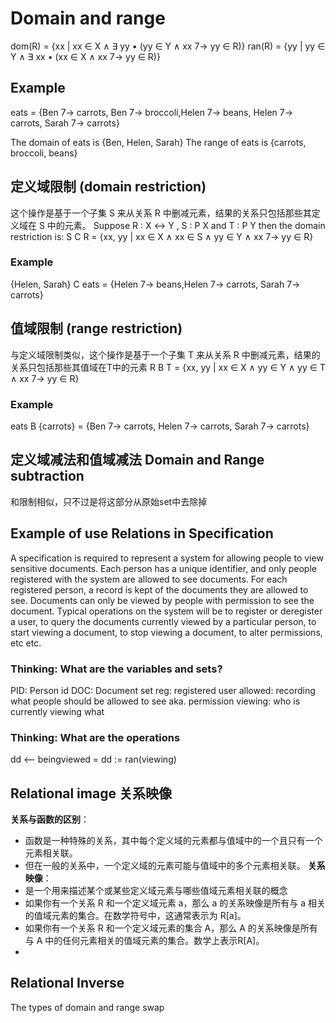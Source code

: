 # Domain and range

dom(R) = {xx | xx ∈ X ∧ ∃ yy • (yy ∈ Y ∧ xx 7→ yy ∈ R)}
ran(R) = {yy | yy ∈ Y ∧ ∃ xx • (xx ∈ X ∧ xx 7→ yy ∈ R)}

## Example 
eats = {Ben 7→ carrots, Ben 7→ broccoli,Helen 7→ beans,
Helen 7→ carrots, Sarah 7→ carrots}

The domain of eats is {Ben, Helen, Sarah}
The range of eats is {carrots, broccoli, beans}

## **定义域限制 (domain restriction)**
这个操作是基于一个子集 S 来从关系 R 中删减元素，结果的关系只包括那些其定义域在 S 中的元素。
Suppose R : X ↔ Y , S : P X and T : P Y then the domain restriction is:
S C R = {xx, yy | xx ∈ X ∧ xx ∈ S ∧ yy ∈ Y ∧ xx 7→ yy ∈ R}
### Example 
{Helen, Sarah} C eats = {Helen 7→ beans,Helen 7→ carrots, Sarah 7→ carrots}
## **值域限制 (range restriction)**
与定义域限制类似，这个操作是基于一个子集 T 来从关系 R 中删减元素，结果的关系只包括那些其值域在T中的元素
R B T = {xx, yy | xx ∈ X ∧ yy ∈ Y ∧ yy ∈ T ∧ xx 7→ yy ∈ R}

### Example

eats B {carrots} = {Ben 7→ carrots, Helen 7→ carrots, Sarah 7→ carrots}


## 定义域减法和值域减法 Domain and Range subtraction

和限制相似，只不过是将这部分从原始set中去除掉

## Example of use Relations in Specification 

A specification is required to represent a system for allowing people to view sensitive documents. Each person has a unique identifier, and only people registered with the system are allowed to see documents. For each registered person, a record is kept of the documents they are allowed to see. Documents can only be viewed by people with permission to see the document. Typical operations on the system will be to register or deregister a user, to query the documents currently viewed by a particular person, to start viewing a document, to stop viewing a document, to alter permissions, etc etc.

### Thinking: What are the variables and sets? 

PID: Person id
DOC: Document set
reg: registered user
allowed: recording what people should be allowed to see aka. permission
viewing: who is currently viewing what

### Thinking: What are the operations 
dd <-- beingviewed = dd := ran(viewing)


## Relational image 关系映像
**关系与函数的区别**：
- 函数是一种特殊的关系，其中每个定义域的元素都与值域中的一个且只有一个元素相关联。
- 但在一般的关系中，一个定义域的元素可能与值域中的多个元素相关联。
**关系映像**：
- 是一个用来描述某个或某些定义域元素与哪些值域元素相关联的概念
- 如果你有一个关系 R 和一个定义域元素 a，那么 a 的关系映像是所有与 a 相关的值域元素的集合。在数学符号中，这通常表示为 R[a]。
- 如果你有一个关系 R 和一个定义域元素的集合 A，那么 A 的关系映像是所有与 A 中的任何元素相关的值域元素的集合。数学上表示R[A]。
- 

## Relational Inverse 

The types of domain and range swap


